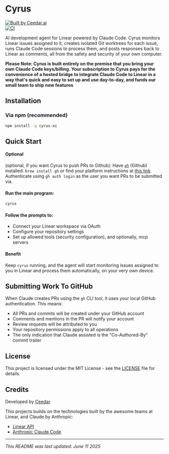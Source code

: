 # Cyrus

<div>
  <a href="https://ceedar.ai">
    <img src="https://img.shields.io/badge/Built%20by-Ceedar.ai-b8ec83?style=for-the-badge&logoColor=black&labelColor=333333" alt="Built by Ceedar.ai">
  </a><br />
  <a href="https://github.com/ceedaragents/cyrus/actions">
    <img src="https://github.com/ceedaragents/cyrus/actions/workflows/ci.yml/badge.svg" alt="CI">
  </a>
</div>


AI development agent for Linear powered by Claude Code. Cyrus monitors Linear issues assigned to it, creates isolated Git worktrees for each issue, runs Claude Code sessions to process them, and posts responses back to Linear as comments, all from the safety and security of your own computer.

**Please Note: Cyrus is built entirely on the premise that you bring your own Claude Code keys/billing. Your subscription to Cyrus pays for the convenience of a hosted bridge to integrate Claude Code to Linear in a way that's quick and easy to set up and use day-to-day, and funds our small team to ship new features**

## Installation

### Via npm (recommended)

```bash
npm install -g cyrus-ai
```

## Quick Start

#### Optional

(optional, if you want Cyrus to push PRs to Github): Have [`gh`](https://cli.github.com/) (Github) installed. `brew install gh` or find your platform instructions at [this link](https://cli.github.com/). Authenticate using `gh auth login` as the user you want PRs to be submitted via.

####  Run the main program:
```bash
cyrus
```

####  Follow the prompts to:
 - Connect your Linear workspace via OAuth
 - Configure your repository settings
 - Set up allowed tools (security configuration), and optionally, mcp servers

####  Benefit
Keep `cyrus` running, and the agent will start monitoring issues assigned to you in Linear and process them automatically, on your very own device.

## Submitting Work To GitHub

When Claude creates PRs using the `gh` CLI tool, it uses your local GitHub authentication. This means:

- All PRs and commits will be created under your GitHub account
- Comments and mentions in the PR will notify your account
- Review requests will be attributed to you
- Your repository permissions apply to all operations
- The only indication that Claude assisted is the "Co-Authored-By" commit trailer

## License

This project is licensed under the MIT License - see the [LICENSE](LICENSE) file for details.

## Credits

Developed by [Ceedar](https://ceedar.ai/)

This projects builds on the technologies built by the awesome teams at Linear, and Claude by Anthropic:
- [Linear API](https://linear.app/developers)
- [Anthropic Claude Code](https://docs.anthropic.com/en/docs/agents-and-tools/claude-code/overview)

---

*This README was last updated: June 11 2025*
